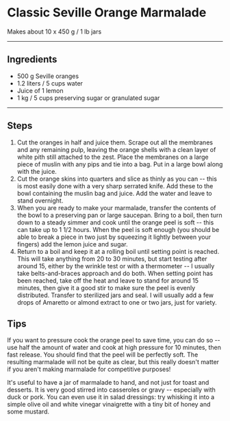# Classic Seville Orange Marmalade

Makes about 10 x 450 g / 1 lb jars

---

## Ingredients

* 500 g Seville oranges
* 1.2 liters / 5 cups water
* Juice of 1 lemon
* 1 kg / 5 cups preserving sugar or granulated sugar

---

## Steps

1.  Cut the oranges in half and juice them. Scrape out all the membranes and any remaining pulp, leaving the orange shells with a clean layer of white pith still attached to the zest. Place the membranes on a large piece of muslin with any pips and tie into a bag. Put in a large bowl along with the juice.
2.  Cut the orange skins into quarters and slice as thinly as you can -- this is most easily done with a very sharp serrated knife. Add these to the bowl containing the muslin bag and juice. Add the water and leave to stand overnight.
3.  When you are ready to make your marmalade, transfer the contents of the bowl to a preserving pan or large saucepan. Bring to a boil, then turn down to a steady simmer and cook until the orange peel is soft -- this can take up to 1 1/2 hours. When the peel is soft enough (you should be able to break a piece in two just by squeezing it lightly between your fingers) add the lemon juice and sugar.
4.  Return to a boil and keep it at a rolling boil until setting point is reached. This will take anything from 20 to 30 minutes, but start testing after around 15, either by the wrinkle test or with a thermometer -- I usually take belts-and-braces approach and do both. When setting point has been reached, take off the heat and leave to stand for around 15 minutes, then give it a good stir to make sure the peel is evenly distributed. Transfer to sterilized jars and seal. I will usually add a few drops of Amaretto or almond extract to one or two jars, just for variety.

## Tips

If you want to pressure cook the orange peel to save time, you can do so -- use half the amount of water and cook at high pressure for 10 minutes, then fast release. You should find that the peel will be perfectly soft. The resulting marmalade will not be quite as clear, but this really doesn't matter if you aren't making marmalade for competitive purposes!

It's useful to have a jar of marmalade to hand, and not just for toast and desserts. It is very good stirred into casseroles or gravy -- especially with duck or pork. You can even use it in salad dressings: try whisking it into a simple olive oil and white vinegar vinaigrette with a tiny bit of honey and some mustard.